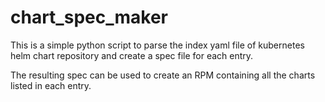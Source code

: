 # chart_spec_maker

This is a simple python script to parse the index yaml file of kubernetes
helm chart repository and create a spec file for each entry.

The resulting spec can be used to create an RPM containing all the charts
listed in each entry.
